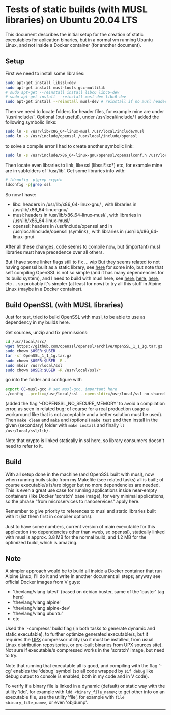 # Tests of static builds (with MUSL libraries) on Ubuntu 20.04 LTS #

This document describes the initial setup for the creation of static executables for aplication binaries, 
but in a normal vm running Ubuntu Linux, and not inside a Docker container (for another document).


## Setup

First we need to install some libraries:
```bash
sudo apt-get install libssl-dev
sudo apt-get install musl-tools gcc-multilib
# sudo apt-get --reinstall install libc6 libc6-dev
# sudo apt-get install --reinstall musl-dev libc6-dev
sudo apt-get install --reinstall musl-dev # reinstall if no musl header found
```

Then we need to locate folders for header files, for example mine are under '/usr/include/'.
Optional (but useful), under /usr/local/include/ I added the following symbolic links:
```bash
sudo ln -s /usr/lib/x86_64-linux-musl /usr/local/include/musl
sudo ln -s /usr/include/openssl /usr/local/include/openssl
```
to solve a compile error I had to create another symbolic link:
```bash
sudo ln -s /usr/include/x86_64-linux-gnu/openssl/opensslconf.h /usr/local/include/openssl/opensslconf.h
```
Then locate even libraries to link, like ssl (libssl*.so*) etc, for example mine are in subfolders of '/usr/lib'.
Get some libraries info with:
```bash
# ldconfig -p|grep crypto
ldconfig -p|grep ssl
```

So now I have:
- libc: headers in /usr/lib/x86_64-linux-gnu/ , with libraries in /usr/lib/x86_64-linux-gnu/
- musl: headers in /usr/lib/x86_64-linux-musl/ , with libraries in /usr/lib/x86_64-linux-musl/
- openssl: headers in /usr/include/openssl and in /usr/local/include/openssl (symlink) , 
  with libraries in /usr/lib/x86_64-linux-gnu/

After all these changes, code seems to compile now, but (important) 
musl libraries must have precedence over all others.

But I have some linker flags still to fix ... wip
But they seems related to not having openssl built as a static library, see 
[here](https://github.com/openssl/openssl/issues/7207) for some info, but note that 
self compiling OpenSSL is not so simple (and it has many dependencies for its build system), 
and I need to build with musl here, see 
[here](https://github.com/openssl/openssl/blob/master/INSTALL.md#quick-installation-guide), 
[here](https://github.com/openssl/openssl/issues/7207), 
[here](https://www.howtoforge.com/tutorial/how-to-install-openssl-from-source-on-linux/), etc ... 
so probably it's simpler (at least for now) to try all this stuff in Alpine Linux 
(maybe in a Docker container).


## Build OpenSSL (with MUSL libraries)

Just for test, tried to build OpenSSL with musl, to be able to use as dependency in my builds here.

Get sources, unzip and fix permissions:
```bash
cd /usr/local/src/
wget https://github.com/openssl/openssl/archive/OpenSSL_1_1_1g.tar.gz
sudo chown $USER:$USER .
tar -xf OpenSSL_1_1_1g.tar.gz
sudo chown $USER:$USER -R .
sudo mkdir /usr/local/ssl
sudo chown $USER:$USER -R /usr/local/ssl/*
```
go into the folder and configure with
```bash
export CC=musl-gcc # set musl-gcc, important here
./config --prefix=/usr/local/ssl --openssldir=/usr/local/ssl no-shared no-async no-engine  --release -DOPENSSL_NO_SECURE_MEMORY
```
(added the flag '-DOPENSSL_NO_SECURE_MEMORY' to avoid a compilation error, as seen in related bug; 
of course for a real production usage a workaround like that is not acceptable and a better solution must be used).
Then `make clean` and `make` and (optional) `make test` and then install in the given (secondary) folder 
with `make install` and finally `ll /usr/local/ssl/lib/`.

Note that crypto is linked statically in ssl here, so library consumers doesn't need to refer to it.


## Build

With all setup done in the machine (and OpenSSL built with musl), 
now when running buils static from my Makefile (see related tasks) all is built; 
of course executable/s is/are bigger but no more dependencies are needed.
This is even a great use case for running applications inside near-empty containers (like Docker 'scratch' 
base image), for very minimal applications, so the phrase "from microservices to nanoservices" apply here.

Remember to give priority to references to musl and static libraries built with it
(list them first in compiler options).

Just to have some numbers, current version of main executable for this application 
(no dependencies other than vweb, so openssl), statically linked with musl is 
approx. 3.8 MB for the normal build, and 1.2 MB for the optimized build, which is amazing.


## Note

A simpler approach would be to build all inside a Docker container that run Alpine Linux; 
I'll do it and write in another document all steps; anyway see official Docker images from V guys:
- 'thevlang/vlang:latest' (based on debian buster, same of the 'buster' tag here)
- 'thevlang/vlang:alpine'
- 'thevlang/vlang:alpine-dev'
- 'thevlang/vlang:ubuntu'
- etc

Used the '-compress' build flag (in both tasks to generate dynamic and static executable), 
to further optimize generated executable/s, 
but it requires the [UPX](https://upx.github.io/) compressor utility (so it must be installed, 
from usual Linux distribution repositories, or pre-built binaries from UPX sources site).
Not sure if executable/s compressed works in the 'scratch' image, but need to try.

Note that running that executable all is good, and compiling with the flag '-cg' enables the 'debug' symbol 
(so all code wrapped by `$if debug` like debug output to console is enabled, both in my code and in V code).

To verify if a binary file is linked in a dynamic (default) or static way with the utility 'ldd', for example with `ldd <binary_file_name>`; to get other info on an executable file, use the utility 'file', for example with `file <binary_file_name>`, or even 'objdump'.


----
